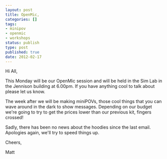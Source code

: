 ```yaml
---
layout: post
title: OpenMic,
categories: []
tags:
- minipov
- openmic
- workshops
status: publish
type: post
published: true
date: 2012-02-17
---
```


Hi All,

This Monday will be our OpenMic session and will be held in the Sim Lab in the Jennison building at 6.00pm. If you have anything cool to talk about please let us know.

The week after we will be making miniPOVs, those cool things that you can wave around in the dark to show messages. Depending on our budget we're going to try to get the prices lower than our previous kit, fingers crossed!

Sadly, there has been no news about the hoodies since the last email. Apologies again, we'll try to speed things up.

Cheers,

Matt
